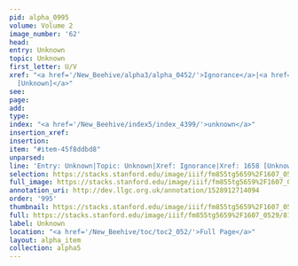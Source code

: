 ```yaml
---
pid: alpha_0995
volume: Volume 2
image_number: '62'
head: 
entry: Unknown
topic: Unknown
first_letter: U/V
xref: "<a href='/New_Beehive/alpha3/alpha_0452/'>Ignorance</a>|<a href='/New_Beehive/toc/toc2_326/'>1658
  [Unknown]</a>"
see: 
page: 
add: 
type: 
index: "<a href='/New_Beehive/index5/index_4399/'>unknown</a>"
insertion_xref: 
insertion: 
item: "#item-45f8ddbd8"
unparsed: 
line: 'Entry: Unknown|Topic: Unknown|Xref: Ignorance|Xref: 1658 [Unknown]|Index: unknown|#item-45f8ddbd8'
selection: https://stacks.stanford.edu/image/iiif/fm855tg5659%2F1607_0529/819,2548,2928,488/full/0/default.jpg
full_image: https://stacks.stanford.edu/image/iiif/fm855tg5659%2F1607_0529/full/full/0/default.jpg
annotation_uri: http://dev.llgc.org.uk/annotation/1528912714094
order: '995'
thumbnail: https://stacks.stanford.edu/image/iiif/fm855tg5659%2F1607_0529/819,2548,600,180/250,/0/default.jpg
full: https://stacks.stanford.edu/image/iiif/fm855tg5659%2F1607_0529/819,2548,2928,488/full/0/default.jpg
label: Unknown
location: "<a href='/New_Beehive/toc/toc2_052/'>Full Page</a>"
layout: alpha_item
collection: alpha5
---
```

